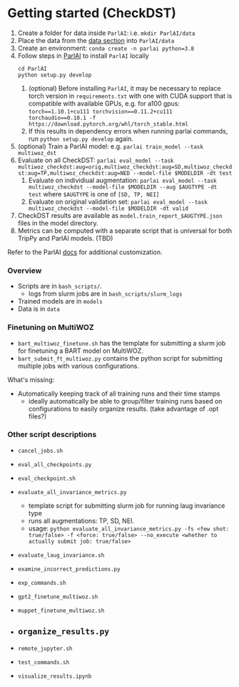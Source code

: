 # Getting started (CheckDST)

1. Create a folder for data inside `ParlAI`: i.e. `mkdir ParlAI/data` 
1. Place the data from the [data section](#data) into `ParlAI/data` 
1. Create an environment: `conda create -n parlai python=3.8` 
1. Follow steps in [ParlAI](ParlAI/README.md) to install `ParlAI` locally 
    ```
    cd ParlAI 
    python setup.py develop 
    ```
    1. (optional) Before installing `ParlAI`, it may be necessary to replace torch version in `requirements.txt` with one with CUDA support that is compatible with available GPUs, e.g. for a100 gpus: `torch==1.10.1+cu111 torchvision==0.11.2+cu111 torchaudio==0.10.1 -f https://download.pytorch.org/whl/torch_stable.html`  
    1. If this results in dependency errors when running parlai commands, run `python setup.py develop` again. 
1. (optional) Train a ParlAI model: e.g. `parlai train_model --task multiwoz_dst` 
1. Evaluate on all CheckDST: `parlai eval_model --task multiwoz_checkdst:aug=orig,multiwoz_checkdst:aug=SD,multiwoz_checkdst:aug=TP,multiwoz_checkdst:aug=NED --model-file $MODELDIR -dt test` 
    1. Evaluate on individiual augmentation: `parlai eval_model --task multiwoz_checkdst --model-file $MODELDIR --aug $AUGTYPE -dt test` where `$AUGTYPE` is one of `[SD, TP, NEI]`
    1. Evaluate on original validation set: `parlai eval_model --task multiwoz_checkdst --model-file $MODELDIR -dt valid`
1. CheckDST results are available as `model.train_report_$AUGTYPE.json` files in the model directory. 
1. Metrics can be computed with a separate script that is universal for both TripPy and ParlAI models. (TBD)


Refer to the ParlAI [docs](https://www.parl.ai/docs/) for additional customization. 


### Overview 

- Scripts are in `bash_scripts/`. 
    - logs from slurm jobs are in `bash_scripts/slurm_logs`
- Trained models are in `models`
- Data is in `data` 

### Finetuning on MultiWOZ

- `bart_multiwoz_finetune.sh` has the template for submitting a slurm job for finetuning a BART model on MultiWOZ. 
- `bart_submit_ft_multiwoz.py` contains the python script for submitting multiple jobs with various configurations. 


What's missing: 
- Automatically keeping track of all training runs and their time stamps
    - ideally automatically be able to group/filter training runs based on configurations to easily organize results. (take advantage of .opt files?)

### Other script descriptions

- `cancel_jobs.sh`
- `eval_all_checkpoints.py` 
- `eval_checkpoint.sh`
- `evaluate_all_invariance_metrics.py` 
    - template script for submitting slurm job for running laug invariance type 
    - runs all augmentations: TP, SD, NEI. 
    - usage: `python evaluate_all_invariance_metrics.py -fs <few shot: true/false> -f <force: true/false> --no_execute <whether to actually submit job: true/false>`
- `evaluate_laug_invariance.sh`

- `examine_incorrect_predictions.py` 
- `exp_commands.sh` 
- `gpt2_finetune_multiwoz.sh` 
- `muppet_finetune_multiwoz.sh` 
- `organize_results.py` 
    - 
- `remote_jupyter.sh` 
- `test_commands.sh` 
- `visualize_results.ipynb` 


